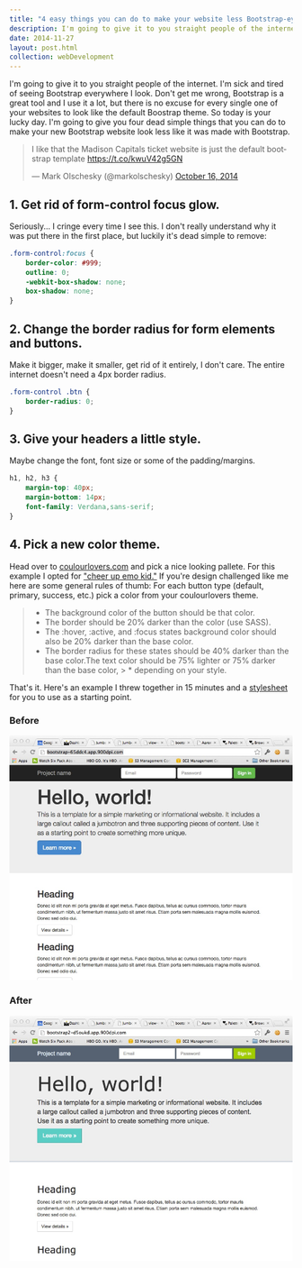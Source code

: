 ```yaml
---
title: "4 easy things you can do to make your website less Bootstrap-ey"
description: I'm going to give it to you straight people of the internet. I'm sick and tired of seeing Bootstrap everywhere I look.
date: 2014-11-27
layout: post.html
collection: webDevelopment
---
```


I'm going to give it to you straight people of the internet. I'm sick and tired of seeing Bootstrap everywhere I look. Don't get me wrong, Bootstrap is a great tool and I use it a lot, but there is no excuse for every single one of your websites to look like the default Boostrap theme. So today is your lucky day. I'm going to give you four dead simple things that you can do to make your new Bootstrap website look less like it was made with Bootstrap.

<blockquote class="twitter-tweet" data-lang="en"><p lang="en" dir="ltr">I like that the Madison Capitals ticket website is just the default bootstrap template <a href="https://t.co/kwuV42g5GN">https://t.co/kwuV42g5GN</a></p>&mdash; Mark Olschesky (@markolschesky) <a href="https://twitter.com/markolschesky/status/522824523935014912">October 16, 2014</a></blockquote>
<script async src="//platform.twitter.com/widgets.js" charset="utf-8"></script>

## 1. Get rid of form-control focus glow. 

Seriously... I cringe every time I see this. I don't really understand why it was put there in the first place, but luckily it's dead simple to remove: 

```css
.form-control:focus {
	border-color: #999;
	outline: 0;
	-webkit-box-shadow: none;
	box-shadow: none;
}
```

## 2. Change the border radius for form elements and buttons. 

Make it bigger, make it smaller, get rid of it entirely, I don't care. The entire internet doesn't need a 4px border radius. 

```css
.form-control .btn {
	border-radius: 0;
}
```

## 3. Give your headers a little style.

Maybe change the font, font size or some of the padding/margins. 

```css
h1, h2, h3 {
	margin-top: 40px;
	margin-bottom: 14px;
	font-family: Verdana,sans-serif;
}
```

## 4. Pick a new color theme. 

Head over to [coulourlovers.com](http://www.colourlovers.com/palettes) and pick a nice looking pallete. For this example I opted for ["cheer up emo kid."](http://www.colourlovers.com/palette/1930/cheer_up_emo_kid) If you're design challenged like me here are some general rules of thumb: For each button type (default, primary, success, etc.) pick a color from your coulourlovers theme.

> * The background color of the button should be that color.
> * The border should be 20% darker than the color (use SASS).
> * The :hover, :active, and :focus states background color should also be 20% darker than the base color.
> * The border radius for these states should be 40% darker than the base color.The text color should be 75% lighter or 75% darker than the base color, > * depending on your style.

That's it. Here's an example I threw together in 15 minutes and a [stylesheet](https://gist.github.com/alarner/ddad3e8bd137398aec62) for you to use as a starting point.

### Before

![Before](before.jpg)

### After

![After](after.jpg)